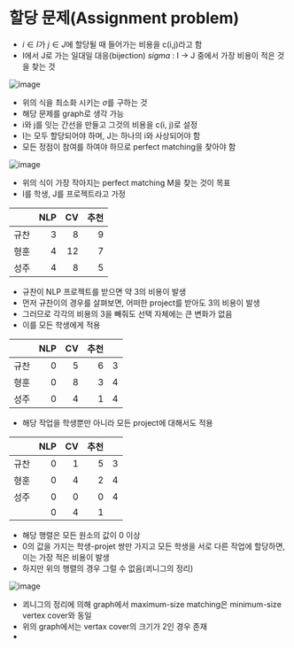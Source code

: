 # 할당 문제(Assignment problem)
- $i \in I$가 $j \in J$에 할당될 때 들어가는 비용을 c(i,j)라고 함
- I에서 J로 가는 일대일 대응(bijection) $sigma$ : I -> J 중에서 가장 비용이 적은 것을 찾는 것

![image](https://github.com/as9786/ML-DLPratice/assets/80622859/b37ab596-805b-4c18-a288-1ead5804474a)

- 위의 식을 최소화 시키는 $\sigma$를 구하는 것
- 해당 문제를 graph로 생각 가능
- i와 j를 잇는 간선을 만들고 그것의 비용을 c(i, j)로 설정
- I는 모두 할당되어야 하며, J는 하나의 i와 사상되어야 함
- 모든 정점이 참여를 하여야 하므로 perfect matching을 찾아야 함

![image](https://github.com/as9786/ML-DLPratice/assets/80622859/2e603cb0-efdb-4d13-a5e5-c88681f7799e)

- 위의 식이 가장 작아지는 perfect matching M을 찾는 것이 목표
- I를 학생, J를 프로젝트라고 가정

||NLP|CV|추천|
|---|---:|---:|---:|
|규찬|3|8|9|
|형훈|4|12|7|
|성주|4|8|5|

- 규찬이 NLP 프로젝트를 받으면 약 3의 비용이 발생
- 먼저 규찬이의 경우를 살펴보면, 어떠한 project를 받아도 3의 비용이 발생
- 그러므로 각각의 비용의 3을 빼줘도 선택 자체에는 큰 변화가 없음
- 이를 모든 학생에게 적용

||NLP|CV|추천||
|---|---:|---:|---:|---:|
|규찬|0|5|6|3|
|형훈|0|8|3|4|
|성주|0|4|1|4|

- 해당 작업을 학생뿐만 아니라 모든 project에 대해서도 적용

||NLP|CV|추천||
|---|---:|---:|---:|---:|
|규찬|0|1|5|3|
|형훈|0|4|2|4|
|성주|0|0|0|4|
||0|4|1||

- 해당 행렬은 모든 원소의 값이 0 이상
- 0의 값을 가지는 학생-projet 쌍만 가지고 모든 학생을 서로 다른 작업에 할당하면, 이는 가장 적은 비용이 발생
- 하지만 위의 행렬의 경우 그럴 수 없음(쾨니그의 정리)

![image](https://github.com/as9786/ML-DLPratice/assets/80622859/5d886e0c-c832-4304-a6ca-56fe8cd9dec1)

- 쾨니그의 정리에 의해 graph에서 maximum-size matching은 minimum-size vertex cover와 동일
- 위의 graph에서는 vertax cover의 크기가 2인 경우 존재
- 
